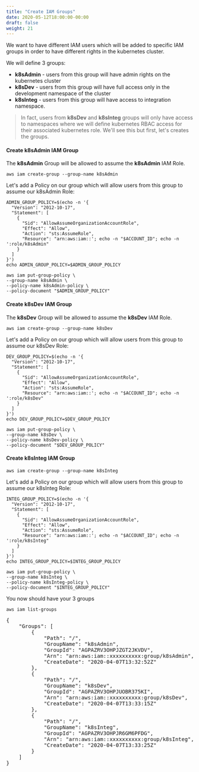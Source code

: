 ```yaml
---
title: "Create IAM Groups"
date: 2020-05-12T18:00:00-00:00
draft: false
weight: 21
---
```


We want to have different IAM users which will be added to specific IAM groups in order to have different rights in the kubernetes cluster.

We will define 3 groups:

- **k8sAdmin** - users from this group will have admin rights on the kubernetes cluster
- **k8sDev** - users from this group will have full access only in the development namespace of the cluster
- **k8sInteg** - users from this group will have access to integration namespace. 

> In fact, users from **k8sDev** and **k8sInteg** groups will only have access to namespaces where we will define kubernetes RBAC access for their associated kubernetes role.
We'll see this but first, let's creates the groups.

#### Create k8sAdmin IAM Group

The **k8sAdmin** Group will be allowed to assume the **k8sAdmin** IAM Role.

```
aws iam create-group --group-name k8sAdmin
```
Let's add a Policy on our group which will allow users from this group to assume our k8sAdmin Role:

```
ADMIN_GROUP_POLICY=$(echo -n '{
  "Version": "2012-10-17",
  "Statement": [
    {
      "Sid": "AllowAssumeOrganizationAccountRole",
      "Effect": "Allow",
      "Action": "sts:AssumeRole",
      "Resource": "arn:aws:iam::'; echo -n "$ACCOUNT_ID"; echo -n ':role/k8sAdmin"
    }
  ]
}')
echo ADMIN_GROUP_POLICY=$ADMIN_GROUP_POLICY

aws iam put-group-policy \
--group-name k8sAdmin \
--policy-name k8sAdmin-policy \
--policy-document "$ADMIN_GROUP_POLICY"
```

#### Create k8sDev IAM Group

The **k8sDev** Group will be allowed to assume the **k8sDev** IAM Role.

```
aws iam create-group --group-name k8sDev
```
Let's add a Policy on our group which will allow users from this group to assume our k8sDev Role:

```
DEV_GROUP_POLICY=$(echo -n '{
  "Version": "2012-10-17",
  "Statement": [
    {
      "Sid": "AllowAssumeOrganizationAccountRole",
      "Effect": "Allow",
      "Action": "sts:AssumeRole",
      "Resource": "arn:aws:iam::'; echo -n "$ACCOUNT_ID"; echo -n ':role/k8sDev"
    }
  ]
}')
echo DEV_GROUP_POLICY=$DEV_GROUP_POLICY

aws iam put-group-policy \
--group-name k8sDev \
--policy-name k8sDev-policy \
--policy-document "$DEV_GROUP_POLICY"
```

#### Create k8sInteg IAM Group

```
aws iam create-group --group-name k8sInteg
```
Let's add a Policy on our group which will allow users from this group to assume our k8sInteg Role:

```
INTEG_GROUP_POLICY=$(echo -n '{
  "Version": "2012-10-17",
  "Statement": [
    {
      "Sid": "AllowAssumeOrganizationAccountRole",
      "Effect": "Allow",
      "Action": "sts:AssumeRole",
      "Resource": "arn:aws:iam::'; echo -n "$ACCOUNT_ID"; echo -n ':role/k8sInteg"
    }
  ]
}')
echo INTEG_GROUP_POLICY=$INTEG_GROUP_POLICY

aws iam put-group-policy \
--group-name k8sInteg \
--policy-name k8sInteg-policy \
--policy-document "$INTEG_GROUP_POLICY"
```

You now should have your 3 groups

```
aws iam list-groups
```

<pre>
{
    "Groups": [
        {
            "Path": "/",
            "GroupName": "k8sAdmin",
            "GroupId": "AGPAZRV3OHPJZGT2JKVDV",
            "Arn": "arn:aws:iam::xxxxxxxxxx:group/k8sAdmin",
            "CreateDate": "2020-04-07T13:32:52Z"
        },
        {
            "Path": "/",
            "GroupName": "k8sDev",
            "GroupId": "AGPAZRV3OHPJUOBR375KI",
            "Arn": "arn:aws:iam::xxxxxxxxxx:group/k8sDev",
            "CreateDate": "2020-04-07T13:33:15Z"
        },
        {
            "Path": "/",
            "GroupName": "k8sInteg",
            "GroupId": "AGPAZRV3OHPJR6GM6PFDG",
            "Arn": "arn:aws:iam::xxxxxxxxxx:group/k8sInteg",
            "CreateDate": "2020-04-07T13:33:25Z"
        }
    ]
}
</pre>